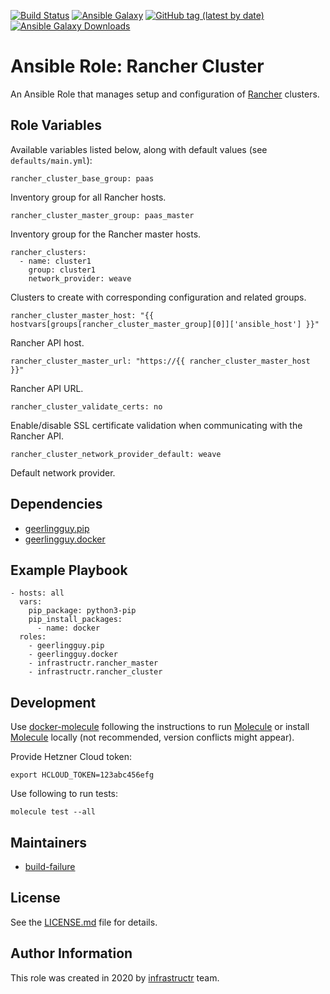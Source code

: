 [![Build Status](https://travis-ci.org/infrastructr/ansible-role-rancher-cluster.svg?branch=master)](https://travis-ci.org/infrastructr/ansible-role-rancher-cluster)
[![Ansible Galaxy](https://img.shields.io/badge/role-infrastructr.rancher_cluster-blue.svg)](https://galaxy.ansible.com/infrastructr/rancher_cluster/)
[![GitHub tag (latest by date)](https://img.shields.io/github/v/tag/infrastructr/ansible-role-rancher-cluster)](https://galaxy.ansible.com/infrastructr/rancher_cluster)
[![Ansible Galaxy Downloads](https://img.shields.io/ansible/role/d/48976.svg?color=blue)](https://galaxy.ansible.com/infrastructr/rancher_cluster/)

# Ansible Role: Rancher Cluster

An Ansible Role that manages setup and configuration of [Rancher](https://rancher.com/docs/rancher/v2.x/en/installation/) clusters.

## Role Variables

Available variables listed below, along with default values (see `defaults/main.yml`):

    rancher_cluster_base_group: paas

Inventory group for all Rancher hosts.    
    
    rancher_cluster_master_group: paas_master

Inventory group for the Rancher master hosts.

    rancher_clusters:
      - name: cluster1
        group: cluster1
        network_provider: weave

Clusters to create with corresponding configuration and related groups.

    rancher_cluster_master_host: "{{ hostvars[groups[rancher_cluster_master_group][0]]['ansible_host'] }}"
    
Rancher API host.    
    
    rancher_cluster_master_url: "https://{{ rancher_cluster_master_host }}"
    
Rancher API URL.    
    
    rancher_cluster_validate_certs: no
  
Enable/disable SSL certificate validation when communicating with the Rancher API.

    rancher_cluster_network_provider_default: weave
    
Default network provider.

## Dependencies

- [geerlingguy.pip](https://galaxy.ansible.com/geerlingguy/pip)
- [geerlingguy.docker](https://galaxy.ansible.com/geerlingguy/docker)

## Example Playbook

    - hosts: all
      vars:
        pip_package: python3-pip
        pip_install_packages:
          - name: docker    
      roles:
        - geerlingguy.pip
        - geerlingguy.docker 
        - infrastructr.rancher_master       
        - infrastructr.rancher_cluster

## Development

Use [docker-molecule](https://github.com/infrastructr/docker-molecule) following the instructions to run [Molecule](https://molecule.readthedocs.io/en/stable/)
or install [Molecule](https://molecule.readthedocs.io/en/stable/) locally (not recommended, version conflicts might appear).

Provide Hetzner Cloud token:

    export HCLOUD_TOKEN=123abc456efg

Use following to run tests:

    molecule test --all

## Maintainers

- [build-failure](https://github.com/build-failure)

## License

See the [LICENSE.md](LICENSE.md) file for details.

## Author Information

This role was created in 2020 by [infrastructr](https://github.com/infrastructr) team.
